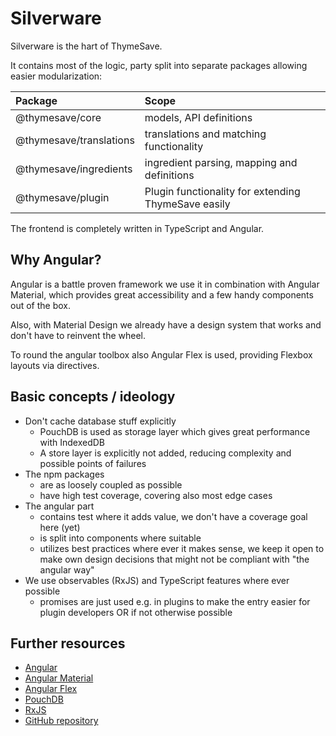 # Silverware

Silverware is the hart of ThymeSave.

It contains most of the logic, party split into separate packages allowing easier modularization:

| Package                 | Scope                                               |
|:------------------------|:----------------------------------------------------|
| @thymesave/core         | models, API definitions                             |
| @thymesave/translations | translations and matching functionality             |
| @thymesave/ingredients  | ingredient parsing, mapping and definitions         |
| @thymesave/plugin       | Plugin functionality for extending ThymeSave easily |

The frontend is completely written in TypeScript and Angular.

## Why Angular?

Angular is a battle proven framework we use it in combination with Angular Material, which provides great accessibility
and a few handy components out of the box.

Also, with Material Design we already have a design system that works and don't have to reinvent the wheel.

To round the angular toolbox also Angular Flex is used, providing Flexbox layouts via directives.

## Basic concepts / ideology

- Don't cache database stuff explicitly
    - PouchDB is used as storage layer which gives great performance with IndexedDB
    - A store layer is explicitly not added, reducing complexity and possible points of failures
- The npm packages
    - are as loosely coupled as possible
    - have high test coverage, covering also most edge cases
- The angular part
    - contains test where it adds value, we don't have a coverage goal here (yet)
    - is split into components where suitable
    - utilizes best practices where ever it makes sense, we keep it open to make own design decisions that might not be
      compliant with "the angular way"
- We use observables (RxJS) and TypeScript features where ever possible
    - promises are just used e.g. in plugins to make the entry easier for plugin developers OR if not otherwise possible

## Further resources

- [Angular](https://angular.io)
- [Angular Material](https://material.angular.io/)
- [Angular Flex](https://github.com/angular/flex-layout)
- [PouchDB](https://pouchdb.com/)
- [RxJS](https://rxjs.dev/)
- [GitHub repository](https://github.com/thymesave/silverware)
